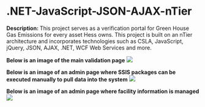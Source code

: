 .NET-JavaScript-JSON-AJAX-nTier
===============================

<b>Description: </b> This project serves as a verification portal for Green House Gas Emissions for every asset Hess owns. This project is built on an nTier architecture and incorporates technologies such as CSLA, JavaScript, jQuery, JSON, AJAX, .NET, WCF Web Services and more.

<b>Below is an image of the main validation page</b>
<img src="https://raw.github.com/nicholasceliano/.NET-JavaScript-JSON-AJAX-nTier/master/Images/GHG_StdValidation.PNG" />

<b>Below is an image of an admin page where SSIS packages can be executed manually to pull data into the system</b>
<img src="https://raw.github.com/nicholasceliano/.NET-JavaScript-JSON-AJAX-nTier/master/Images/GHG_ExecuteSSIS.PNG" />

<b>Below is an image of an admin page where facility information is managed</b>
<img src="https://raw.github.com/nicholasceliano/.NET-JavaScript-JSON-AJAX-nTier/master/Images/GHG_FacilityManagement.PNG" />
